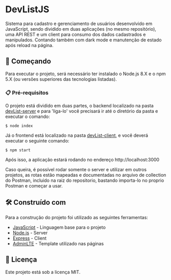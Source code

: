 
# DevListJS

Sistema para cadastro e gerenciamento de usuários desenvolvido em JavaScript, sendo dividido em duas aplicações (no mesmo repositório), uma API REST e um client para consumo dos dados cadastrados e manipulados. Contando também com dark mode e manutenção de estado após reload na página.

## 🚀 Começando

Para executar o projeto, será necessário ter instalado o Node.js 8.X e o npm 5.X (ou versões superiores das tecnologias listadas).

### 📋 Pré-requisitos

O projeto está dividido em duas partes, o backend localizado na pasta [devList-server](https://github.com/leobrunno/devListJs/tree/main/devList-server) e para 'liga-lo' você precisará ir até o diretório da pasta e executar o comando:

```
$ node index
```

Já o frontend está localizado na pasta [devList-client](https://github.com/leobrunno/devListJs/tree/main/devList-client), e você deverá executar o seguinte comando:

```
$ npm start
```

Após isso, a aplicação estará rodando no endereço http://localhost:3000

Caso queira, é possível rodar somente o server e utilizar em outros projetos, as rotas estão mapeadas e documentadas no arquivo de collection do Postman, incluido na raiz do repositorio, bastando importa-lo no proprio Postman e começar a usar.


## 🛠️ Construído com

Para a construção do projeto foi utilizado as seguintes ferramentas:

* [JavaScript](https://developer.mozilla.org/pt-BR/docs/Web/JavaScript) - Linguagem base para o projeto
* [Node.js](https://nodejs.org) - Server
* [Express](https://www.slimframework.com/) - Client
* [AdminLTE](https://adminlte.io/) - Template utilizado nas páginas

## 📄 Licença

Este projeto está sob a licença  MIT.
